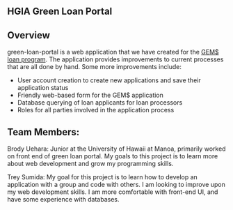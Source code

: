 ## HGIA Green Loan Portal

## Overview

green-loan-portal is a web application that we have created for the [GEM$ loan program](https://gems.hawaii.gov/). The application provides improvements to current processes that are all done by hand. Some more improvements include:

* User account creation to create new applications and save their application status
* Friendly web-based form for the GEM$ application
* Database querying of loan applicants for loan processors
* Roles for all parties involved in the application process

## Team Members:

Brody Uehara: Junior at the University of Hawaii at Manoa, primarily worked on front end of green loan portal. My goals to this project is to learn more about web development and grow my programming skills. 

Trey Sumida: My goal for this project is to learn how to develop an application with a group and code with others. I am looking to improve upon my web development skills. I am more comfortable with front-end UI, and have some experience with databases.
